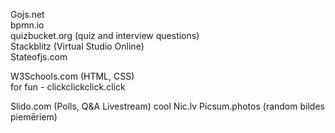 Gojs.net  
bpmn.io  
quizbucket.org (quiz and interview questions)  
Stackblitz (Virtual Studio Online)  
Stateofjs.com  

W3Schools.com  (HTML, CSS)  
for fun - clickclickclick.click  

Slido.com  (Polls, Q&A Livestream)  cool
Nic.lv
Picsum.photos (random bildes piemēriem)  
